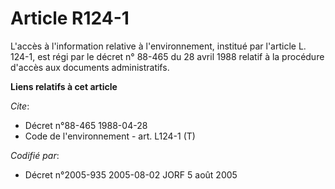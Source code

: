 # Article R124-1

L'accès à l'information relative à l'environnement, institué par l'article L. 124-1, est régi par le décret n° 88-465 du 28
avril 1988 relatif à la procédure d'accès aux documents administratifs.

**Liens relatifs à cet article**

_Cite_:

  - Décret n°88-465 1988-04-28
  - Code de l'environnement - art. L124-1 (T)

_Codifié par_:

  - Décret n°2005-935 2005-08-02 JORF 5 août 2005
